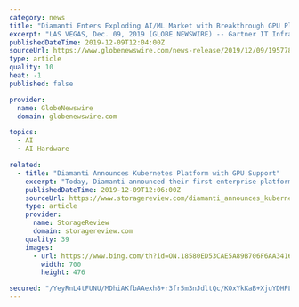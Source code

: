 ```yaml
---
category: news
title: "Diamanti Enters Exploding AI/ML Market with Breakthrough GPU Platform to Support Containerized Workloads on Kubernetes"
excerpt: "LAS VEGAS, Dec. 09, 2019 (GLOBE NEWSWIRE) -- Gartner IT Infrastructure, Operations & Cloud Strategies Conference -- Diamanti today announced the availability of the first enterprise platform with GPU support for running containerized workloads under Kubernetes, ideal for the demanding requirements of emerging artificial intelligence (AI ..."
publishedDateTime: 2019-12-09T12:04:00Z
sourceUrl: https://www.globenewswire.com/news-release/2019/12/09/1957786/0/en/Diamanti-Enters-Exploding-AI-ML-Market-with-Breakthrough-GPU-Platform-to-Support-Containerized-Workloads-on-Kubernetes.html
type: article
quality: 10
heat: -1
published: false

provider:
  name: GlobeNewswire
  domain: globenewswire.com

topics:
  - AI
  - AI Hardware

related:
  - title: "Diamanti Announces Kubernetes Platform with GPU Support"
    excerpt: "Today, Diamanti announced their first enterprise platform with GPU support for running containerized workloads under Kubernetes. The new platform is targeted at the artificial intelligence and machine learning (AI\\ML) markets. Diamanti was founded in the early 2010s and provides open-source Kubernetes platforms. Despite having already been ..."
    publishedDateTime: 2019-12-09T12:06:00Z
    sourceUrl: https://www.storagereview.com/diamanti_announces_kubernetes_platform_with_gpu_support
    type: article
    provider:
      name: StorageReview
      domain: storagereview.com
    quality: 39
    images:
      - url: https://www.bing.com/th?id=ON.18580ED53CAE5A89B706F6AA34163DDA
        width: 700
        height: 476

secured: "/YeyRnL4tFUNU/MDhiAKfbAAexh8+r3fr5m3nJdltQc/KOxYkKaB+XjuYDHPLvUtnrb5xP1UNYSWyEJM9fBa/BbCK/CoAtwaPcO/C20r38wumKfze6u7Vo/dO1irfzNFwtPCbGcOeXxO8c7+fQNWCtIrGg28rDoS6qzOUekCUTPNBxTkTcubSfIqf4gxu8OHwkHDUmdNmjXdI51XFReUTOdiayayOAr+Yu377lQNwi9rokFtwrNtWs4iwkqe89++4L6SXCnMUU4XUfZABe9MLg==;tjLLRgmkV/Cle9UQaOcrSQ=="
---
```


